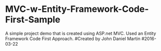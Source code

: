 # MVC-w-Entity-Framework-Code-First-Sample
A simple project demo that is created using ASP.net MVC. Used an Entity Framework Code First Approach.
#Created by John Daniel Martin
#2016-03-22
